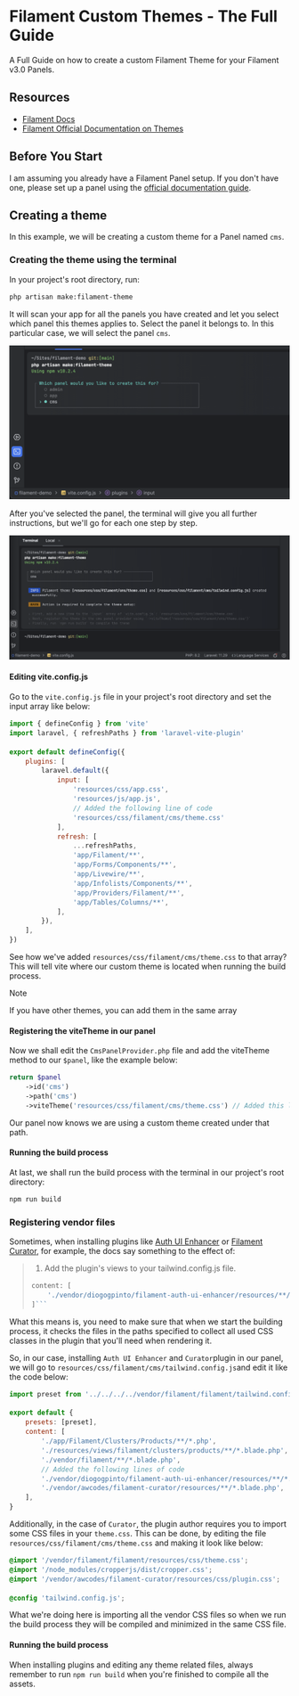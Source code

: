 # Filament Custom Themes - The Full Guide
A Full Guide on how to create a custom Filament Theme for your Filament v3.0 Panels.

## Resources
- [Filament Docs](https://filamentphp.com/docs/)
- [Filament Official Documentation on Themes](https://filamentphp.com/docs/3.x/panels/themes#creating-a-custom-theme)

## Before You Start

I am assuming you already have a Filament Panel setup. If you don't have one, please set up a panel using the [official documentation guide](https://filamentphp.com/docs/3.x/panels/getting-started).

## Creating a theme

In this example, we will be creating a custom theme for a Panel named `cms`.

### Creating the theme using the terminal

In your project's root directory, run:

```bash
php artisan make:filament-theme
```

It will scan your app for all the panels you have created and let you select which panel this themes applies to. Select the panel it belongs to. In this particular case, we will select the panel `cms`.

![Create Theme Terminal Command](./screenshots/create-theme.png)

After you've selected the panel, the terminal will give you all further instructions, but we'll go for each one step by step.

![After Creating the Theme](./screenshots/after-create-theme.png)

#### Editing vite.config.js

Go to the `vite.config.js` file in your project's root directory and set the input array like below:

```javascript
import { defineConfig } from 'vite'
import laravel, { refreshPaths } from 'laravel-vite-plugin'

export default defineConfig({
    plugins: [
        laravel.default({
            input: [
                'resources/css/app.css',
                'resources/js/app.js',
                // Added the following line of code
                'resources/css/filament/cms/theme.css'
            ],
            refresh: [
                ...refreshPaths,
                'app/Filament/**',
                'app/Forms/Components/**',
                'app/Livewire/**',
                'app/Infolists/Components/**',
                'app/Providers/Filament/**',
                'app/Tables/Columns/**',
            ],
        }),
    ],
})
```

See how we've added `resources/css/filament/cms/theme.css` to that array? This will tell vite where our custom theme is located when running the build process.

>[!note]
> If you have other themes, you can add them in the same array

#### Registering the viteTheme in our panel

Now we shall edit the `CmsPanelProvider.php` file and add the viteTheme method to our `$panel`, like the example below:

```php
return $panel
    ->id('cms')
    ->path('cms')
    ->viteTheme('resources/css/filament/cms/theme.css') // Added this line of code
```

Our panel now knows we are using a custom theme created under that path.

#### Running the build process

At last, we shall run the build process with the terminal in our project's root directory:

```bash
npm run build
```

### Registering vendor files

Sometimes, when installing plugins like [Auth UI Enhancer](https://www.github.com/diogogpinto/filament-auth-ui-enhancer) or [Filament Curator](https://github.com/awcodes/filament-curator), for example, the docs say something to the effect of:

> 1. Add the plugin's views to your tailwind.config.js file.
> ```javascript
> content: [
>     './vendor/diogogpinto/filament-auth-ui-enhancer/resources/**/*.blade.php',
> ]```

What this means is, you need to make sure that when we start the building process, it checks the files in the paths specified to collect all used CSS classes in the plugin that you'll need when rendering it.

So, in our case, installing `Auth UI Enhancer` and `Curator`plugin in our panel, we will go to `resources/css/filament/cms/tailwind.config.js`and edit it like the code below:

```js
import preset from '../../../../vendor/filament/filament/tailwind.config.preset'

export default {
    presets: [preset],
    content: [
        './app/Filament/Clusters/Products/**/*.php',
        './resources/views/filament/clusters/products/**/*.blade.php',
        './vendor/filament/**/*.blade.php',
        // Added the following lines of code
        './vendor/diogogpinto/filament-auth-ui-enhancer/resources/**/*.blade.php',
        './vendor/awcodes/filament-curator/resources/**/*.blade.php',
    ],
}
```

Additionally, in the case of `Curator`, the plugin author requires you to import some CSS files in your `theme.css`. This can be done, by editing the file `resources/css/filament/cms/theme.css` and making it look like below:

```css
@import '/vendor/filament/filament/resources/css/theme.css';
@import '/node_modules/cropperjs/dist/cropper.css';
@import '/vendor/awcodes/filament-curator/resources/css/plugin.css';

@config 'tailwind.config.js';
```

What we're doing here is importing all the vendor CSS files so when we run the build process they will be compiled and minimized in the same CSS file.

#### Running the build process

When installing plugins and editing any theme related files, always remember to run `npm run build` when you're finished to compile all the assets.